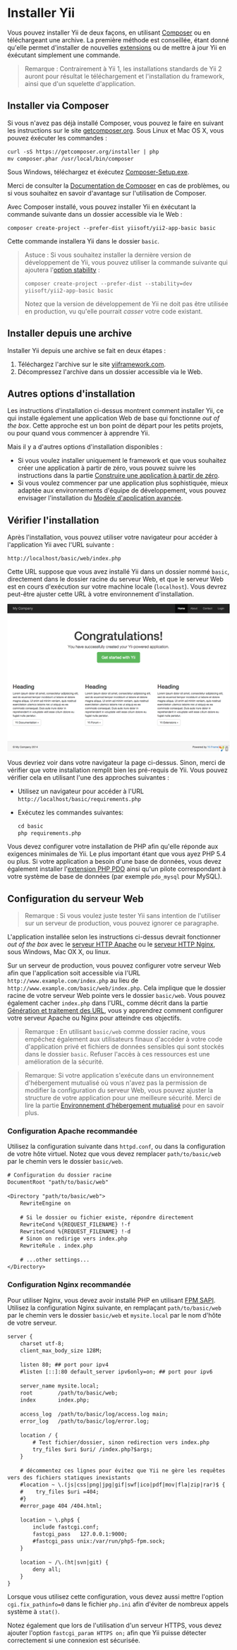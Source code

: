 Installer Yii
=============

Vous pouvez installer Yii de deux façons, en utilisant [Composer](https://getcomposer.org/) ou en téléchargeant une archive.
La première méthode est conseillée, étant donné qu'elle permet d'installer de nouvelles [extensions](extend-creating-extensions.md) ou de mettre à jour Yii en éxécutant simplement une commande.

> Remarque : Contrairement à Yii 1, les installations standards de Yii 2 auront pour résultat le téléchargement et l'installation du framework, ainsi que d'un squelette d'application.


Installer via Composer <span id="installing-via-composer"></span>
----------------------

Si vous n'avez pas déjà installé Composer, vous pouvez le faire en suivant les instructions sur le site [getcomposer.org](https://getcomposer.org/download/). 
Sous Linux et Mac OS X, vous pouvez éxécuter les commandes :

    curl -sS https://getcomposer.org/installer | php
    mv composer.phar /usr/local/bin/composer

Sous Windows, téléchargez et éxécutez [Composer-Setup.exe](https://getcomposer.org/Composer-Setup.exe).

Merci de consulter la [Documentation de Composer](https://getcomposer.org/doc/) en cas de problèmes, ou si vous souhaitez en savoir d'avantage sur l'utilisation de Composer.

Avec Composer installé, vous pouvez installer Yii en éxécutant la commande suivante dans un dossier accessible via le Web :

    composer create-project --prefer-dist yiisoft/yii2-app-basic basic

Cette commande installera Yii dans le dossier `basic`.

> Astuce : Si vous souhaitez installer la dernière version de développement de Yii, vous pouvez utiliser la commande suivante qui ajoutera l'[option stability](https://getcomposer.org/doc/04-schema.md#minimum-stability) :
>
>     composer create-project --prefer-dist --stability=dev yiisoft/yii2-app-basic basic
>
> Notez que la version de développement de Yii ne doit pas être utilisée en production, vu qu'elle pourrait *casser* votre code existant.


Installer depuis une archive <span id="installing-from-archive-file"></span>
----------------------------

Installer Yii depuis une archive se fait en deux étapes :

1. Téléchargez l'archive sur le site [yiiframework.com](http://www.yiiframework.com/download/yii2-basic).
2. Décompressez l'archive dans un dossier accessible via le Web.


Autres options d'installation <span id="other-installation-options"></span>
-----------------------------

Les instructions d'installation ci-dessus montrent comment installer Yii, ce qui installe également une application Web de base qui fonctionne *out of the box*. 
Cette approche est un bon point de départ pour les petits projets, ou pour quand vous commencer à apprendre Yii. 

Mais il y a d'autres options d'installation disponibles :

* Si vous voulez installer uniquement le framework et que vous souhaitez créer une application à partir de zéro, vous pouvez suivre les instructions dans la partie [Construire une application à partir de zéro](tutorial-start-from-scratch.md).
* Si vous voulez commencer par une application plus sophistiquée, mieux adaptée aux environnements d'équipe de développement, vous pouvez envisager l'installation du [Modèle d'application avancée](tutorial-advanced-app.md).


Vérifier l'installation <span id="verifying-installation"></span>
-----------------------

Après l'installation, vous pouvez utiliser votre navigateur pour accéder à l'application Yii avec l'URL suivante :

```
http://localhost/basic/web/index.php
```

Cette URL suppose que vous avez installé Yii dans un dossier nommé `basic`, directement dans le dossier racine du serveur Web, et que le serveur Web est en cours d'exécution sur votre machine locale (`localhost`). Vous devrez peut-être ajuster  cette URL à votre environnement d'installation.

![Successful Installation of Yii](images/start-app-installed.png)

Vous devriez voir dans votre navigateur la page ci-dessus. Sinon, merci de vérifier que votre installation remplit bien les pré-requis de Yii. Vous pouvez vérifier cela en utilisant l'une des approches suivantes : 

* Utilisez un navigateur pour accéder à l'URL `http://localhost/basic/requirements.php` 
* Exécutez les commandes suivantes:

  ```
  cd basic
  php requirements.php
  ```

Vous devez configurer votre installation de PHP afin qu'elle réponde aux exigences minimales de Yii. Le plus important étant que vous ayez PHP 5.4 ou plus. Si votre application a besoin d'une base de données, vous devez également installer l'[extension PHP PDO](http://www.php.net/manual/en/pdo.installation.php) ainsi qu'un pilote correspondant à votre système de base de données (par exemple `pdo_mysql` pour MySQL).


Configuration du serveur Web <span id="configuring-web-servers"></span>
----------------------------

> Remarque : Si vous voulez juste tester Yii sans intention de l'utiliser sur un serveur de production, vous pouvez ignorer ce paragraphe.

L'application installée selon les instructions ci-dessus devrait fonctionner *out of the box* avec le [serveur HTTP Apache](http://httpd.apache.org/) ou le [serveur HTTP Nginx](http://nginx.org/), sous Windows, Mac OX X, ou linux.

Sur un serveur de production, vous pouvez configurer votre serveur Web afin que l'application soit accessible via l'URL `http://www.example.com/index.php` au lieu de `http://www.example.com/basic/web/index.php`. Cela implique que le dossier racine de votre serveur Web pointe vers le dossier `basic/web`.
Vous pouvez également cacher `index.php` dans l'URL, comme décrit dans la partie [Génération et traitement des URL](runtime-url-handling.md), vous y apprendrez comment configurer votre serveur Apache ou Nginx pour atteindre ces objectifs.

> Remarque : En utilisant `basic/web` comme dossier racine, vous empêchez également aux utilisateurs finaux d'accéder à votre code d'application privé et fichiers de données sensibles qui sont stockés dans le dossier `basic`. Refuser l'accès à ces ressources est une amélioration de la sécurité.

> Remarque: Si votre application s'exécute dans un environnement d'hébergement mutualisé où vous n'avez pas la permission de modifier la configuration du serveur Web, vous pouvez ajuster la structure de votre application pour une meilleure sécurité. Merci de lire la partie [Environnement d'hébergement mutualisé](tutorial-shared-hosting.md) pour en savoir plus.


### Configuration Apache recommandée <span id="recommended-apache-configuration"></span>

Utilisez la configuration suivante dans `httpd.conf`, ou dans la configuration de votre hôte virtuel. Notez que vous devez remplacer `path/to/basic/web` par le chemin vers le dossier `basic/web`.

```
# Configuration du dossier racine
DocumentRoot "path/to/basic/web"

<Directory "path/to/basic/web">
    RewriteEngine on

    # Si le dossier ou fichier existe, répondre directement
    RewriteCond %{REQUEST_FILENAME} !-f
    RewriteCond %{REQUEST_FILENAME} !-d
    # Sinon on redirige vers index.php
    RewriteRule . index.php

    # ...other settings...
</Directory>
```


### Configuration Nginx recommandée <span id="recommended-nginx-configuration"></span>

Pour utiliser Nginx, vous devez avoir installé PHP en utilisant [FPM SAPI](http://php.net/install.fpm).
Utilisez la configuration Nginx suivante, en remplaçant `path/to/basic/web` par le chemin vers le dossier `basic/web` et `mysite.local` par le nom d'hôte de votre serveur.

```
server {
    charset utf-8;
    client_max_body_size 128M;

    listen 80; ## port pour ipv4
    #listen [::]:80 default_server ipv6only=on; ## port pour ipv6

    server_name mysite.local;
    root        /path/to/basic/web;
    index       index.php;

    access_log  /path/to/basic/log/access.log main;
    error_log   /path/to/basic/log/error.log;

    location / {
        # Test fichier/dossier, sinon redirection vers index.php
        try_files $uri $uri/ /index.php?$args;
    }

    # décommentez ces lignes pour évitez que Yii ne gère les requêtes vers des fichiers statiques inexistants
    #location ~ \.(js|css|png|jpg|gif|swf|ico|pdf|mov|fla|zip|rar)$ {
    #    try_files $uri =404;
    #}
    #error_page 404 /404.html;

    location ~ \.php$ {
        include fastcgi.conf;
        fastcgi_pass   127.0.0.1:9000;
        #fastcgi_pass unix:/var/run/php5-fpm.sock;
    }

    location ~ /\.(ht|svn|git) {
        deny all;
    }
}
```

Lorsque vous utilisez cette configuration, vous devez aussi mettre l'option `cgi.fix_pathinfo=0` dans le fichier `php.ini` afin d'éviter de nombreux appels système à `stat()`.

Notez également que lors de l'utilisation d'un serveur HTTPS, vous devez ajouter l'option `fastcgi_param HTTPS on;` afin que Yii puisse détecter correctement si une connexion est sécurisée.
